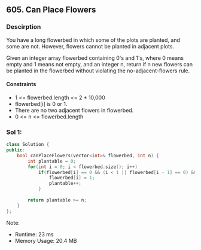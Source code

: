 ## 605. Can Place Flowers

### Descirption 
You have a long flowerbed in which some of the plots are planted, and some are not. However, flowers cannot be planted in adjacent plots.

Given an integer array flowerbed containing 0's and 1's, where 0 means empty and 1 means not empty, and an integer n, return if n new flowers can be planted in the flowerbed without violating the no-adjacent-flowers rule.

#### Constraints
- 1 <= flowerbed.length <= 2 * 10,000
- flowerbed[i] is 0 or 1.
- There are no two adjacent flowers in flowerbed.
- 0 <= n <= flowerbed.length

### Sol 1: 

```C++
class Solution {
public:
    bool canPlaceFlowers(vector<int>& flowerbed, int n) {
        int plantable = 0;
        for(int i = 0; i < flowerbed.size(); i++)
            if(flowerbed[i] == 0 && (i < 1 || flowerbed[i - 1] == 0) && (i > (int) flowerbed.size() - 2 || flowerbed[i + 1] == 0)) {
                flowerbed[i] = 1;
                plantable++;
            }
        
        return plantable >= n;
    }
};
```
Note:
- Runtime: 23 ms
- Memory Usage: 20.4 MB
